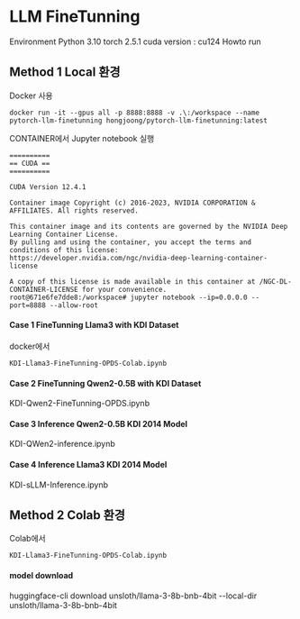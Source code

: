 # LLM FineTunning

Environment
Python 3.10
torch 2.5.1
cuda version : cu124
Howto run

## Method 1 Local 환경
Docker 사용
```
docker run -it --gpus all -p 8888:8888 -v .\:/workspace --name pytorch-llm-finetunning hongjoong/pytorch-llm-finetunning:latest
```
CONTAINER에서 Jupyter notebook 실행
```commandline
==========
== CUDA ==
==========

CUDA Version 12.4.1

Container image Copyright (c) 2016-2023, NVIDIA CORPORATION & AFFILIATES. All rights reserved.

This container image and its contents are governed by the NVIDIA Deep Learning Container License.
By pulling and using the container, you accept the terms and conditions of this license:
https://developer.nvidia.com/ngc/nvidia-deep-learning-container-license

A copy of this license is made available in this container at /NGC-DL-CONTAINER-LICENSE for your convenience.
root@671e6fe7dde8:/workspace# jupyter notebook --ip=0.0.0.0 --port=8888 --allow-root
```

#### Case 1 FineTunning Llama3 with KDI Dataset
docker에서
```commandline
KDI-Llama3-FineTunning-OPDS-Colab.ipynb
```
#### Case 2 FineTunning Qwen2-0.5B with KDI Dataset
KDI-Qwen2-FineTunning-OPDS.ipynb

#### Case 3 Inference Qwen2-0.5B KDI 2014 Model
KDI-QWen2-inference.ipynb

#### Case 4 Inference Llama3 KDI 2014 Model
KDI-sLLM-Inference.ipynb

## Method 2 Colab 환경
Colab에서
```commandline
KDI-Llama3-FineTunning-OPDS-Colab.ipynb
```
#### model download 
huggingface-cli download unsloth/llama-3-8b-bnb-4bit   --local-dir unsloth/llama-3-8b-bnb-4bit
